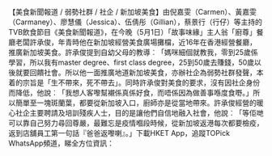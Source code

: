 【美食新聞報道 / 弱勢社群 / 社企 / 新加坡美食】由倪嘉雯（Carmen）、黃嘉雯（Carmaney）、廖慧儀（Jessica）、伍倩彤（Gillian），蔡景行（行仔）等主持的TVB飲食節目《美食新聞報道》，在今晚（5月1日）「故事味緣」主人翁「廚尊」餐廳老闆許承俊，年青時他在新加坡經營美食廣場攤檔，近16年在香港經營餐廳，推廣新加坡美食。許承俊提到自幼父母的教導︰「媽咪細個就教我，零到25歲係學習，所以我有master degree、first class degree，25到50歲去賺錢，50歲以後就要回饋社會。所以他一面推廣地道新加坡美食，亦辦社企為弱勢社群發聲，本着的宗旨是「生不帶來，死不帶去」。同時許承俊對美食的要求，沒有因社企身份而降低，他說︰「我想人客嚟幫襯係真係好食，而唔係因為做善事喺度食嘢。」所以簡單至一塊斑蘭葉，都要從新加坡入口，廚師亦是從當地帶來。許承俊經營的暖心社企主要聘請及培訓殘疾人士，目的是讓他們自信地融入社會，他說︰「等佢哋可以靠自己努力尋回尊嚴，最難忘是疫情嗰段時候，從新加坡返港每次都要檢疫，返到店舖員工第一句話『爸爸返嚟喇』。」下載HKET App，追蹤TOPick WhatsApp頻道，睇全方位資訊：